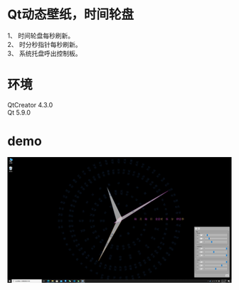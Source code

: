 # Qt动态壁纸，时间轮盘
1、 时间轮盘每秒刷新。<br/>
2、 时分秒指针每秒刷新。<br/>
3、 系统托盘呼出控制板。

# 环境
QtCreator 4.3.0 <br/>
Qt 5.9.0

# demo
![demo](images/demo.png)
